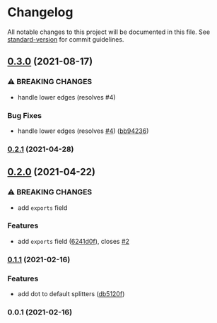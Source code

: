 # Changelog

All notable changes to this project will be documented in this file. See [standard-version](https://github.com/conventional-changelog/standard-version) for commit guidelines.

## [0.3.0](https://github.com/nuxt-contrib/scule/compare/v0.2.1...v0.3.0) (2021-08-17)


### ⚠ BREAKING CHANGES

* handle lower edges (resolves #4)

### Bug Fixes

* handle lower edges (resolves [#4](https://github.com/nuxt-contrib/scule/issues/4)) ([bb94236](https://github.com/nuxt-contrib/scule/commit/bb942369b2548b995aefc306a0e0f3fbba923426))

### [0.2.1](https://github.com/nuxt-contrib/scule/compare/v0.2.0...v0.2.1) (2021-04-28)

## [0.2.0](https://github.com/nuxt-contrib/scule/compare/v0.1.1...v0.2.0) (2021-04-22)


### ⚠ BREAKING CHANGES

* add `exports` field

### Features

* add `exports` field ([6241d0f](https://github.com/nuxt-contrib/scule/commit/6241d0f2b4892c5edc820fb2271b6666ef564af0)), closes [#2](https://github.com/nuxt-contrib/scule/issues/2)

### [0.1.1](https://github.com/nuxt-contrib/scule/compare/v0.1.0...v0.1.1) (2021-02-16)


### Features

* add dot to default splitters ([db5120f](https://github.com/nuxt-contrib/scule/commit/db5120fddf22850255f7c0d1283aad7d8c53cf5b))

### 0.0.1 (2021-02-16)
